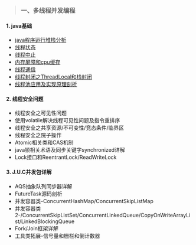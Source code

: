>### 一、多线程并发编程

#### 1. java基础
* [java程序运行堆栈分析](https://github.com/lbing111/StudyNotes/blob/master/java基础/java运行堆栈.md)
* [线程状态](https://github.com/lbing111/StudyNotes/blob/master/java基础/线程状态.md)
* [线程中止](https://github.com/lbing111/StudyNotes/blob/master/java基础/线程中止.md)
* [内存屏障和cpu缓存](https://github.com/lbing111/StudyNotes/blob/master/java基础/内存屏障和cpu缓存.md)
* [线程通信](https://github.com/lbing111/StudyNotes/blob/master/java基础/线程通信.md)
* [线程封闭之ThreadLocal和栈封闭](https://github.com/lbing111/StudyNotes/blob/master/java基础/线程封闭.md)
* [线程池应用及实现原理剖析](https://github.com/lbing111/StudyNotes/blob/master/java基础/线程池应用.md)

#### 2. 线程安全问题
* 线程安全之可见性问题
* 使用volatile解决线程可见性问题及指令重排序
* 线程安全之共享资源/不可变性/竞态条件/临界区
* 线程安全之院子操作
* Atomic相关类和CAS机制
* java锁相关术语及同步关键字synchronized详解
* Lock接口和ReentrantLock/ReadWriteLock

#### 3. J.U.C并发包详解
* AQS抽象队列同步器详解
* FutureTask源码剖析
* 并发容器类-ConcurrentHashMap/ConcurrentSkipListMap
* 并发容器类2-/ConcurrentSkipListSet/ConcurrentLinkedQueue/CopyOnWriteArrayList/LinkedBlockingQueue
* Fork/Join框架详解
* 工具类拓展-信号量和栅栏和倒计数器


